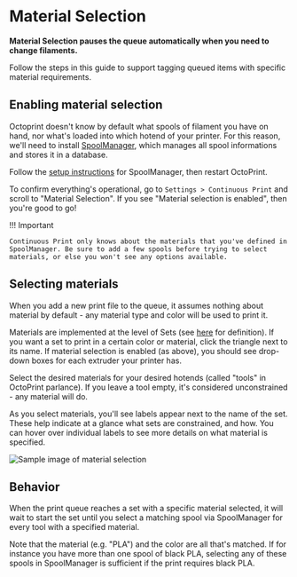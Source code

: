 # Material Selection

**Material Selection pauses the queue automatically when you need to change filaments.**

Follow the steps in this guide to support tagging queued items with specific material requirements.

## Enabling material selection

Octoprint doesn't know by default what spools of filament you have on hand, nor what's loaded into which hotend of your printer. For this reason, we'll need to install [SpoolManager](https://plugins.octoprint.org/plugins/SpoolManager/), which manages all spool informations and stores it in a database.

Follow the [setup instructions](https://github.com/OllisGit/OctoPrint-SpoolManager#setup) for SpoolManager, then restart OctoPrint.

To confirm everything's operational, go to `Settings > Continuous Print` and scroll to "Material Selection". If you see "Material selection is enabled", then you're good to go!

!!! Important

    Continuous Print only knows about the materials that you've defined in SpoolManager. Be sure to add a few spools before trying to select materials, or else you won't see any options available.

## Selecting materials

When you add a new print file to the queue, it assumes nothing about material by default - any material type and color will be used to print it.

Materials are implemented at the level of Sets (see [here](https://smartin015.github.io/continuousprint/getting-started/#use-jobs-to-group-your-print-files) for definition). If you want a set to print in a certain color or material, click the triangle next to its name. If material selection is enabled (as above), you should see drop-down boxes for each extruder your printer has.


Select the desired materials for your desired hotends (called "tools" in OctoPrint parlance). If you leave a tool empty, it's considered unconstrained - any material will do.

As you select materials, you'll see labels appear next to the name of the set. These help indicate at a glance what sets are constrained, and how. You can hover over individual labels to see more details on what material is specified.

![Sample image of material selection](cpq_material_selection.png)

## Behavior

When the print queue reaches a set with a specific material selected, it will wait to start the set until you select a matching spool via SpoolManager for every tool with a specified material.

Note that the material (e.g. "PLA") and the color are all that's matched. If for instance you have more than one spool of black PLA, selecting any of these spools in SpoolManager is sufficient if the print requires black PLA.

